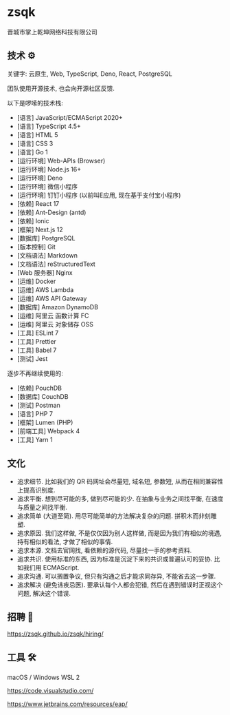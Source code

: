 # zsqk

晋城市掌上乾坤网络科技有限公司

## 技术 ⚙️

关键字: 云原生, Web, TypeScript, Deno, React, PostgreSQL

团队使用开源技术, 也会向开源社区反馈.

以下是啰嗦的技术栈:

- [语言] JavaScript/ECMAScript 2020+
- [语言] TypeScript 4.5+
- [语言] HTML 5
- [语言] CSS 3
- [语言] Go 1
- [运行环境] Web-APIs (Browser)
- [运行环境] Node.js 16+
- [运行环境] Deno
- [运行环境] 微信小程序
- [运行环境] 钉钉小程序 (以前叫E应用, 现在基于支付宝小程序)
- [依赖] React 17
- [依赖] Ant-Design (antd)
- [依赖] Ionic
- [框架] Next.js 12
- [数据库] PostgreSQL
- [版本控制] Git
- [文档语法] Markdown
- [文档语法] reStructuredText
- [Web 服务器] Nginx
- [运维] Docker
- [运维] AWS Lambda
- [运维] AWS API Gateway
- [数据库] Amazon DynamoDB
- [运维] 阿里云 函数计算 FC
- [运维] 阿里云 对象储存 OSS
- [工具] ESLint 7
- [工具] Prettier
- [工具] Babel 7
- [测试] Jest

逐步不再继续使用的:

- [依赖] PouchDB
- [数据库] CouchDB
- [测试] Postman
- [语言] PHP 7
- [框架] Lumen (PHP)
- [前端工具] Webpack 4
- [工具] Yarn 1

## 文化

- 追求细节. 比如我们的 QR 码网址会尽量短, 域名短, 参数短, 从而在相同兼容性上提高识别度.
- 追求平衡. 想到尽可能的多, 做到尽可能的少. 在抽象与业务之间找平衡, 在速度与质量之间找平衡.
- 追求简单 (大道至简). 用尽可能简单的方法解决复杂的问题. 拼积木而非刻雕塑.
- 追求原因. 我们这样做, 不是仅仅因为别人这样做, 而是因为我们有相似的境遇, 持有相似的看法, 才做了相似的事情.
- 追求本源. 文档去官网找, 看依赖的源代码, 尽量找一手的参考资料.
- 追求共识. 使用标准的东西, 因为标准是沉淀下来的共识或普遍认可的妥协. 比如我们用 ECMAScript.
- 追求沟通. 可以搁置争议, 但只有沟通之后才能求同存异, 不能省去这一步骤.
- 追求解决 (避免讳疾忌医). 要承认每个人都会犯错, 然后在遇到错误时正视这个问题, 解决这个错误.

## 招聘 💼

<https://zsqk.github.io/zsqk/hiring/>

## 工具 🛠️

macOS / Windows WSL 2

https://code.visualstudio.com/

https://www.jetbrains.com/resources/eap/
